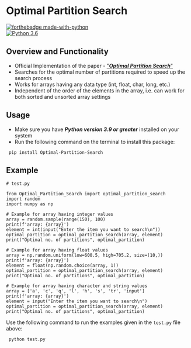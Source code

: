 # Optimal Partition Search 

[![forthebadge made-with-python](http://ForTheBadge.com/images/badges/made-with-python.svg)](https://www.python.org/)                 
[![Python 3.6](https://img.shields.io/badge/python-3.9-blue.svg)](https://www.python.org/downloads/release/python-395/)

## Overview and Functionality

- Official Implementation of the paper - ["***Optimal Partition Search***"](https://www.researchgate.net/publication/336638736_Optimal_Partition_Search)
- Searches for the optimal number of partitions required to speed up the search process
- Works for arrays having any data type (int, float, char, long, etc.)
- Independent of the order of the elements in the array, i.e. can work for both sorted and unsorted array settings

## Usage

- Make sure you have ***Python version 3.9 or greater*** installed on your system
- Run the following command on the terminal to install this package:
 ```
  pip install Optimal-Partition-Search
  ```

## Example

 ```
# test.py
 
from Optimal_Partition_Search import optimal_partition_search
import random
import numpy as np

# Example for array having integer values
array = random.sample(range(150), 100)
print(f'array: {array}')
element = int(input("Enter the item you want to search\n"))
optimal_partition = optimal_partition_search(array, element)
print("Optimal no. of partitions", optimal_partition)

# Example for array having float values
array = np.random.uniform(low=600.5, high=705.2, size=(10,))
print(f'array: {array}')
element = float(np.random.choice(array, 1))
optimal_partition = optimal_partition_search(array, element)
print("Optimal no. of partitions", optimal_partition)

# Example for array having character and string values
array = ['a', 'c', 'q', 'l', 'h', 's', 'tr', 'input']
print(f'array: {array}')
element = input("Enter the item you want to search\n")
optimal_partition = optimal_partition_search(array, element)
print("Optimal no. of partitions", optimal_partition)
  ```

Use the following command to run the examples given in the `test.py` file above: 
 ```
  python test.py
 ```